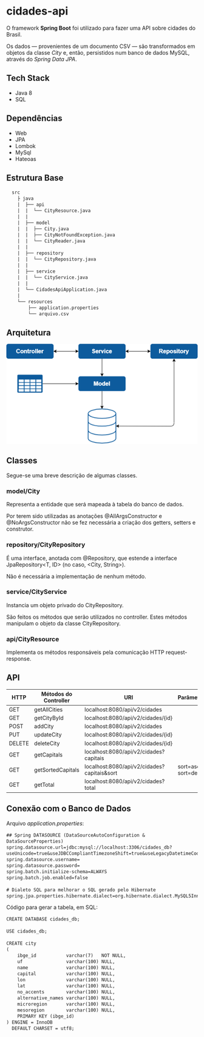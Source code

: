 # cidades-api

O framework **Spring Boot** foi utilizado para fazer uma API sobre cidades do Brasil.

Os dados — provenientes de um documento CSV — são transformados em objetos da classe _City_ e, então, persistidos num banco de dados MySQL, através do _Spring Data JPA_.

## Tech Stack

* Java 8
* SQL

## Dependências

* Web
* JPA
* Lombok
* MySql
* Hateoas

## Estrutura Base

      
      src
        ├ java
        |  ├── api
        |  |  └── CityResource.java 
        |  |  
        |  ├── model
        |  |  ├── City.java
        |  |  ├── CityNotFoundException.java 
        |  |  └── CityReader.java 
        |  |  
        |  ├── repository
        |  |  └── CityRepository.java
        |  |       
        |  ├── service
        |  |  └── CityService.java 
        |  |
        |  └── CidadesApiApplication.java
        |  
        └── resources 
            ├── application.properties
            └── arquivo.csv
            
## Arquitetura

![Image of architecture](https://raw.githubusercontent.com/jadefr/cidades-api/master/src/main/resources/img/cidades-api.png)           

## Classes

Segue-se uma breve descrição de algumas classes.

### model/City

Representa a entidade que será mapeada à tabela do banco de dados.

Por terem sido utilizadas as anotações @AllArgsConstructor e @NoArgsConstructor não se fez necessária a criação dos getters, setters e construtor.

### repository/CityRepository

É uma interface, anotada com @Repository, que estende a interface JpaRepository<T, ID> (no caso, <City, String>).

Não é necessária a implementação de nenhum método.

### service/CityService

Instancia um objeto privado do CityRepository. 

São feitos os métodos que serão utilizados no controller. Estes métodos manipulam o objeto da classe CityRepository.

### api/CityResource

Implementa os métodos responsáveis pela comunicação HTTP request-response.

## API

| HTTP  | Métodos do Controller | URI | Parâmetros |
| ------------- | ------------- | ------------- | ------------- | 
| GET  | getAllCities  | localhost:8080/api/v2/cidades  | |
| GET  | getCityById  | localhost:8080/api/v2/cidades/{id}  | |
| POST  | addCity  | localhost:8080/api/v2/cidades  | |
| PUT  | updateCity  | localhost:8080/api/v2/cidades/{id}  | |
| DELETE  | deleteCity  | localhost:8080/api/v2/cidades/{id}  | |
| GET  | getCapitals  | localhost:8080/api/v2/cidades?capitais  | |
| GET  | getSortedCapitals  | localhost:8080/api/v2/cidades?capitais&sort | sort=asc ou sort=des |
| GET  | getTotal  | localhost:8080/api/v2/cidades?total |  |


## Conexão com o Banco de Dados
  
  Arquivo _application.properties_:
  
    ## Spring DATASOURCE (DataSourceAutoConfiguration & DataSourceProperties)
    spring.datasource.url=jdbc:mysql://localhost:3306/cidades_db?useUnicode=true&useJDBCCompliantTimezoneShift=true&useLegacyDatetimeCode=false&serverTimezone=UTC
    spring.datasource.username=
    spring.datasource.password=
    spring.batch.initialize-schema=ALWAYS
    spring.batch.job.enabled=false

    # Dialeto SQL para melhorar o SQL gerado pelo Hibernate
    spring.jpa.properties.hibernate.dialect=org.hibernate.dialect.MySQL5InnoDBDialect


Código para gerar a tabela, em SQL:

    CREATE DATABASE cidades_db;
    
    USE cidades_db;
    
    CREATE city
    (
        ibge_id           varchar(7)   NOT NULL,
        uf                varchar(100) NULL,
        name              varchar(100) NULL,
        capital           varchar(100) NULL,
        lon               varchar(100) NULL,
        lat               varchar(100) NULL,
        no_accents        varchar(100) NULL,
        alternative_names varchar(100) NULL,
        microregion       varchar(100) NULL,
        mesoregion        varchar(100) NULL,
        PRIMARY KEY (ibge_id)
    ) ENGINE = InnoDB
      DEFAULT CHARSET = utf8;

